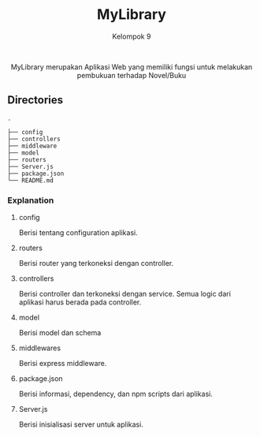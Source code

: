 <h1 align="center">
  MyLibrary
</h1>
<p align="center">Kelompok 9</p><br>
<p align="center">
  MyLibrary merupakan Aplikasi Web yang memiliki fungsi untuk melakukan pembukuan terhadap Novel/Buku
</p>

## Directories
    .
                        
    ├── config               
    ├── controllers           
    ├── middleware            
    ├── model                
    ├── routers                               
    ├── Server.js                 
    ├── package.json
    └── README.md
  
### Explanation
1. config
  
   Berisi tentang configuration aplikasi.
  
1. routers

   Berisi router yang terkoneksi dengan controller.

1. controllers

   Berisi controller dan terkoneksi dengan service. Semua logic dari aplikasi harus berada pada controller.

1. model

   Berisi model dan schema

1. middlewares

   Berisi express middleware.
   
1. package.json

   Berisi informasi, dependency, dan npm scripts dari aplikasi.

1. Server.js

   Berisi inisialisasi server untuk aplikasi.
 
